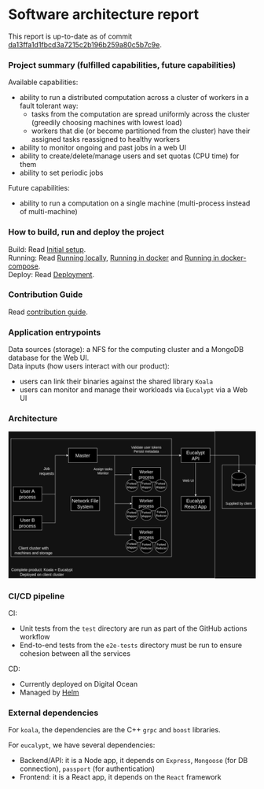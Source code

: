 # Software architecture report

This report is up-to-date as of commit [da13ffa1d1fbcd3a7215c2b196b259a80c5b7c9e](https://github.com/inginerie-software-2023-2024/proiect-inginerie-software-shark-rockets/commit/da13ffa1d1fbcd3a7215c2b196b259a80c5b7c9e).

### Project summary (fulfilled capabilities, future capabilities)
Available capabilities:
<ul>
<li>ability to run a distributed computation across a cluster of workers in a fault tolerant way:
    <ul>
    <li>tasks from the computation are spread uniformly across the cluster (greedily choosing machines with lowest load)</li>
    <li>workers that die (or become partitioned from the cluster) have their assigned tasks reassigned to healthy workers</li>
    </ul>
</li>
<li>ability to monitor ongoing and past jobs in a web UI</li>
<li>ability to create/delete/manage users and set quotas (CPU time) for them</li>
<li>ability to set periodic jobs</li>
</ul>

Future capabilities:
<ul>
<li>ability to run a computation on a single machine (multi-process instead of multi-machine)</li>
</ul>

### How to build, run and deploy the project
Build: Read [Initial setup](setup.md#Initial-setup).
<br>
Running: Read [Running locally](setup.md#Running-locally), [Running in docker](setup.md#Running-in-docker) and [Running in docker-compose](setup.md#Running-in-docker-compose).
<br>
Deploy: Read [Deployment](setup.md#Deployment).

### Contribution Guide
Read [contribution guide](../CONTRIBUTING.md).

### Application entrypoints
Data sources (storage): a NFS for the computing cluster and a MongoDB database for the Web UI.
<br>
Data inputs (how users interact with our product): 
<ul>
<li>users can link their binaries against the shared library <code>Koala</code></li>
<li>users can monitor and manage their workloads via <code>Eucalypt</code> via a Web UI</li>
</ul>

### Architecture
![Architecture](architecture.png)

### CI/CD pipeline
CI:
<ul>
<li>Unit tests from the <code>test</code> directory are run as part of the GitHub actions workflow</li>
<li>End-to-end tests from the <code>e2e-tests</code> directory must be run to ensure cohesion between all the services</li>
</ul>

CD:
<ul>
<li>Currently deployed on Digital Ocean</li>
<li>Managed by <a href="https://helm.sh"/>Helm</a></li>
</ul>


### External dependencies
For ```koala```, the dependencies are the C++ ```grpc``` and ```boost``` libraries.

For ```eucalypt```, we have several dependencies:
<ul>
<li>Backend/API: it is a Node app, it depends on <code>Express</code>, <code>Mongoose</code> (for DB connection), <code>passport</code> (for authentication)</li>
<li>Frontend: it is a React app, it depends on the <code>React</code> framework</li>
</ul>
